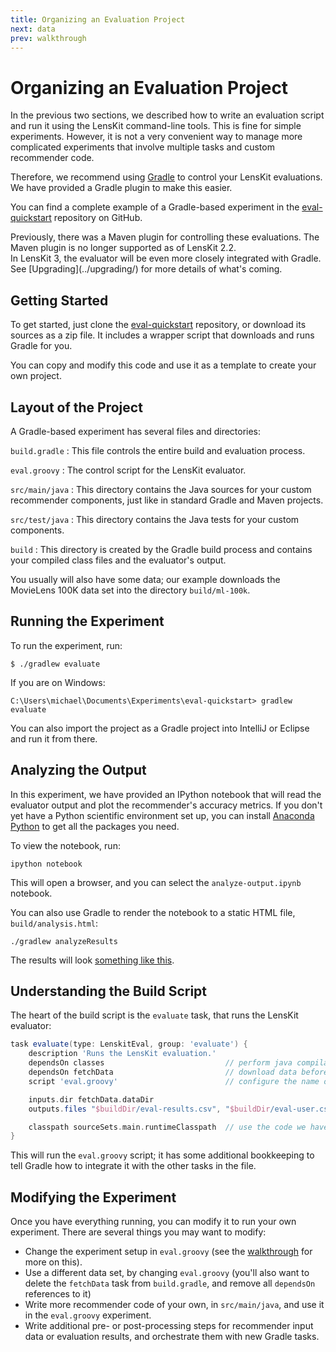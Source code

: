 ```yaml
---
title: Organizing an Evaluation Project
next: data
prev: walkthrough
---
```


# Organizing an Evaluation Project

In the previous two sections, we described how to write an evaluation script and run it using the
LensKit command-line tools.  This is fine for simple experiments.  However, it is not a very
convenient way to manage more complicated experiments that involve multiple tasks and custom
recommender code.

Therefore, we recommend using [Gradle][] to control your LensKit evaluations.  We have provided
a Gradle plugin to make this easier.

You can find a complete example of a Gradle-based experiment in the [eval-quickstart][qs] repository
on GitHub.

[qs]: https://github.com/lenskit/eval-quickstart
[Gradle]: http://gradle.org

<aside class="alert-box info" markdown="1">
Previously, there was a Maven plugin for controlling these evaluations.  The Maven plugin is no
longer supported as of LensKit 2.2.
</aside>

<aside class="alert-box info" markdown="1">
In LensKit 3, the evaluator will be even more closely integrated with Gradle.  See [Upgrading](../upgrading/) for more details of what's coming.
</aside>

## Getting Started

To get started, just clone the [eval-quickstart][qs] repository, or download its sources as a zip
file.  It includes a wrapper script that downloads and runs Gradle for you.

You can copy and modify this code and use it as a template to create your own project.

## Layout of the Project

A Gradle-based experiment has several files and directories:

`build.gradle`
:   This file controls the entire build and evaluation process.

`eval.groovy`
:   The control script for the LensKit evaluator.

`src/main/java`
:   This directory contains the Java sources for your custom recommender components, just like in
    standard Gradle and Maven projects.

`src/test/java`
:   This directory contains the Java tests for your custom components.

`build`
:   This directory is created by the Gradle build process and contains your compiled class files
    and the evaluator's output.

You usually will also have some data; our example downloads the MovieLens 100K data set into
the directory `build/ml-100k`.

## Running the Experiment

To run the experiment, run:

    $ ./gradlew evaluate

If you are on Windows:

    C:\Users\michael\Documents\Experiments\eval-quickstart> gradlew evaluate

You can also import the project as a Gradle project into IntelliJ or Eclipse and run it from there.

## Analyzing the Output

In this experiment, we have provided an IPython notebook that will read the evaluator output and
plot the recommender's accuracy metrics.  If you don't yet have a Python scientific environment
set up, you can install [Anaconda Python][conda] to get all the packages you need.

[conda]: https://www.continuum.io/downloads

To view the notebook, run:

    ipython notebook

This will open a browser, and you can select the `analyze-output.ipynb` notebook.

You can also use Gradle to render the notebook to a static HTML file, `build/analysis.html`:

    ./gradlew analyzeResults

The results will look [something like this](analysis.html).

## Understanding the Build Script

The heart of the build script is the `evaluate` task, that runs the LensKit evaluator:

~~~groovy
task evaluate(type: LenskitEval, group: 'evaluate') {
    description 'Runs the LensKit evaluation.'
    dependsOn classes                           // perform java compilation before running this
    dependsOn fetchData                         // download data before evaluating
    script 'eval.groovy'                        // configure the name of the lenskit eval

    inputs.dir fetchData.dataDir
    outputs.files "$buildDir/eval-results.csv", "$buildDir/eval-user.csv"

    classpath sourceSets.main.runtimeClasspath  // use the code we have here, plus its deps
}
~~~

This will run the `eval.groovy` script; it has some additional bookkeeping to tell Gradle how to
integrate it with the other tasks in the file.

## Modifying the Experiment

Once you have everything running, you can modify it to run your own experiment.  There are several
things you may want to modify:

-   Change the experiment setup in `eval.groovy` (see the [walkthrough](../walkthrough/) for more on
    this).
-   Use a different data set, by changing `eval.groovy` (you'll also want to delete the `fetchData`
    task from `build.gradle`, and remove all `dependsOn` references to it)
-   Write more recommender code of your own, in `src/main/java`, and use it in the `eval.groovy`
    experiment.
-   Write additional pre- or post-processing steps for recommender input data or evaluation results,
    and orchestrate them with new Gradle tasks.
